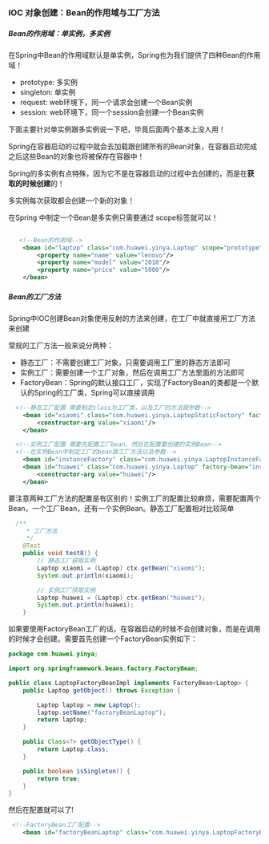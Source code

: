 ### IOC 对象创建：Bean的作用域与工厂方法

##### Bean的作用域：单实例，多实例

在Spring中Bean的作用域默认是单实例，Spring也为我们提供了四种Bean的作用域！

- prototype: 多实例
- singleton:  单实例
- request:  web环境下，同一个请求会创建一个Bean实例
- session:  web环境下，同一个session会创建一个Bean实例



下面主要针对单实例跟多实例说一下吧，毕竟后面两个基本上没人用！

Spring在容器启动的过程中就会去加载跟创建所有的Bean对象，在容器启动完成之后这些Bean的对象也将被保存在容器中！

Spring的多实例有点特殊，因为它不是在容器启动的过程中去创建的，而是在**获取的时候创建**的！

多实例每次获取都会创建一个新的对象！

在Spring 中制定一个Bean是多实例只需要通过 scope标签就可以！

```xml
 
   <!--Bean的作用域-->
    <bean id="laptop" class="com.huawei.yinya.Laptop" scope="prototype">
        <property name="name" value="lenovo"/>
        <property name="model" value="2018"/>
        <property name="price" value="5000"/>
    </bean>

```



##### Bean的工厂方法

Spring中IOC创建Bean对象使用反射的方法来创建，在工厂中就直接用工厂方法来创建

常规的工厂方法一般来说分两种：

- 静态工厂：不需要创建工厂对象，只需要调用工厂里的静态方法即可
- 实例工厂：需要创建一个工厂对象，然后在调用工厂方法里面的方法即可
- FactoryBean：Spring的默认接口工厂，实现了FactoryBean的类都是一个默认的Spring的工厂类，Spring可以直接调用



```xml
  <!--静态工厂配置 需要制定class为工厂类，以及工厂的方法跟参数-->
    <bean id="xiaomi" class="com.huawei.yinya.LaptopStaticFactory" factory-method="createLaotop">
        <constructor-arg value="xiaomi"/>
    </bean>

```



```xml
  <!--实例工厂配置 需要先配置工厂bean，然后在配置要创建的实例Bean-->
  <!--在实例Bean中制定工厂的bean跟工厂方法以及参数-->
    <bean id="instanceFactory" class="com.huawei.yinya.LaptopInstanceFactory"/>
    <bean id="huawei" class="com.huawei.yinya.Laptop" factory-bean="instanceFactory" factory-method="createLaotop">
        <constructor-arg value="huawei"/>
    </bean>

```

要注意两种工厂方法的配置是有区别的！实例工厂的配置比较麻烦，需要配置两个Bean，一个工厂Bean，还有一个实例Bean。静态工厂配置相对比较简单

```java
  /**
     * 工厂方法
     */
    @Test
    public void test8() {
        // 静态工厂获取实例
        Laptop xiaomi = (Laptop) ctx.getBean("xiaomi");
        System.out.println(xiaomi);

        // 实例工厂获取实例
        Laptop huawei = (Laptop) ctx.getBean("huawei");
        System.out.println(huawei);
    }

```



如果要使用FactoryBean工厂的话，在容器启动的时候不会创建对象，而是在调用的时候才会创建。需要首先创建一个FactoryBean实例如下：

```java
package com.huawei.yinya;

import org.springframework.beans.factory.FactoryBean;

public class LaptopFactoryBeanImpl implements FactoryBean<Laptop> {
    public Laptop getObject() throws Exception {

        Laptop laptop = new Laptop();
        laptop.setName("factoryBeanLaptop");
        return laptop;
    }

    public Class<?> getObjectType() {
        return Laptop.class;
    }

    public boolean isSingleton() {
        return true;
    }
}

```

然后在配置就可以了!

```xml
 <!--FactoryBean工厂配置-->
    <bean id="factoryBeanLaptop" class="com.huawei.yinya.LaptopFactoryBeanImpl"/>
```

